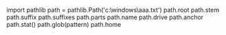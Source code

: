 import pathlib
path = pathlib.Path('c:\windows\aaa.txt')
path.root
path.stem
path.suffix
path.suffixes
path.parts
path.name
path.drive
path.anchor
path.stat()
path.glob(pattern)
path.home
